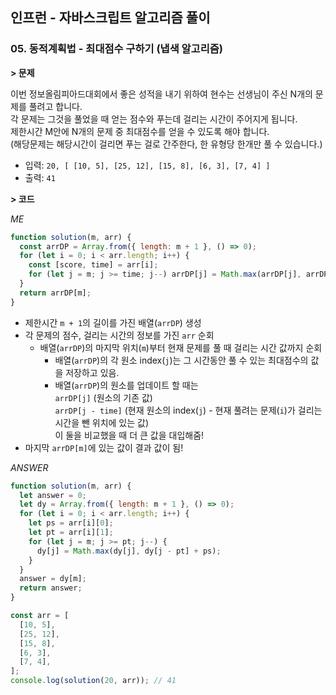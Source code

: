 ## 인프런 - 자바스크립트 알고리즘 풀이

### **05.** 동적계획법 - 최대점수 구하기 (냅색 알고리즘)

**> 문제**

이번 정보올림피아드대회에서 좋은 성적을 내기 위하여 현수는 선생님이 주신 N개의 문제를 풀려고 합니다.  
각 문제는 그것을 풀었을 때 얻는 점수와 푸는데 걸리는 시간이 주어지게 됩니다.  
제한시간 M안에 N개의 문제 중 최대점수를 얻을 수 있도록 해야 합니다.  
(해당문제는 해당시간이 걸리면 푸는 걸로 간주한다, 한 유형당 한개만 풀 수 있습니다.)

- 입력: `20, [ [10, 5], [25, 12], [15, 8], [6, 3], [7, 4] ]`
- 출력: `41`

**> 코드**

_ME_

```js
function solution(m, arr) {
  const arrDP = Array.from({ length: m + 1 }, () => 0);
  for (let i = 0; i < arr.length; i++) {
    const [score, time] = arr[i];
    for (let j = m; j >= time; j--) arrDP[j] = Math.max(arrDP[j], arrDP[j - time] + score);
  }
  return arrDP[m];
}
```
- 제한시간 `m + 1`의 길이를 가진 배열(`arrDP`) 생성
- 각 문제의 점수, 걸리는 시간의 정보를 가진 `arr` 순회
  - 배열(`arrDP`)의 마지막 위치(`m`)부터 현재 문제를 풀 때 걸리는 시간 값까지 순회
    - 배열(`arrDP`)의 각 원소 index(`j`)는 그 시간동안 풀 수 있는 최대점수의 값을 저장하고 있음.
    - 배열(`arrDP`)의 원소를 업데이트 할 때는  
      `arrDP[j]` (원소의 기존 값)  
      `arrDP[j - time]` (현재 원소의 index(`j`) - 현재 풀려는 문제(`i`)가 걸리는 시간을 뺀 위치에 있는 값)  
      이 둘을 비교했을 때 더 큰 값을 대입해줌!
- 마지막 `arrDP[m]`에 있는 값이 결과 값이 됨!

_ANSWER_

```js
function solution(m, arr) {
  let answer = 0;
  let dy = Array.from({ length: m + 1 }, () => 0);
  for (let i = 0; i < arr.length; i++) {
    let ps = arr[i][0];
    let pt = arr[i][1];
    for (let j = m; j >= pt; j--) {
      dy[j] = Math.max(dy[j], dy[j - pt] + ps);
    }
  }
  answer = dy[m];
  return answer;
}

const arr = [
  [10, 5],
  [25, 12],
  [15, 8],
  [6, 3],
  [7, 4],
];
console.log(solution(20, arr)); // 41
```
